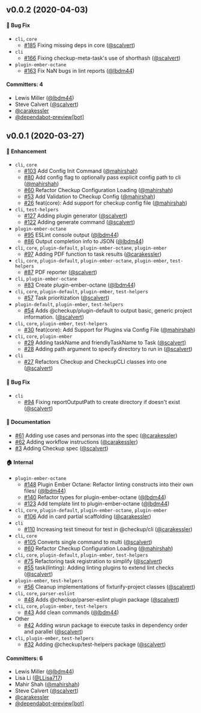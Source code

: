 ## v0.0.2 (2020-04-03)

#### :bug: Bug Fix
* `cli`, `core`
  * [#185](https://github.com/checkupjs/checkup/pull/185) Fixing missing deps in core ([@scalvert](https://github.com/scalvert))
* `cli`
  * [#166](https://github.com/checkupjs/checkup/pull/166) Fixing checkup-meta-task's use of shorthash ([@scalvert](https://github.com/scalvert))
* `plugin-ember-octane`
  * [#163](https://github.com/checkupjs/checkup/pull/163) Fix NaN bugs in lint reports ([@lbdm44](https://github.com/lbdm44))

#### Committers: 4
- Lewis Miller ([@lbdm44](https://github.com/lbdm44))
- Steve Calvert ([@scalvert](https://github.com/scalvert))
- [@carakessler](https://github.com/carakessler)
- [@dependabot-preview[bot]](https://github.com/apps/dependabot-preview)


## v0.0.1 (2020-03-27)

#### :rocket: Enhancement
* `cli`, `core`
  * [#103](https://github.com/checkupjs/checkup/pull/103) Add Config Init Command ([@mahirshah](https://github.com/mahirshah))
  * [#80](https://github.com/checkupjs/checkup/pull/80) Add config flag to optionally pass explicit config path to cli ([@mahirshah](https://github.com/mahirshah))
  * [#60](https://github.com/checkupjs/checkup/pull/60) Refactor Checkup Configuration Loading ([@mahirshah](https://github.com/mahirshah))
  * [#53](https://github.com/checkupjs/checkup/pull/53) Add Validation to Checkup Config ([@mahirshah](https://github.com/mahirshah))
  * [#26](https://github.com/checkupjs/checkup/pull/26) feat(core): Add support for checkup config file ([@mahirshah](https://github.com/mahirshah))
* `cli`, `test-helpers`
  * [#127](https://github.com/checkupjs/checkup/pull/127) Adding plugin generator ([@scalvert](https://github.com/scalvert))
  * [#122](https://github.com/checkupjs/checkup/pull/122) Adding generate command ([@scalvert](https://github.com/scalvert))
* `plugin-ember-octane`
  * [#95](https://github.com/checkupjs/checkup/pull/95) ESLint console output ([@lbdm44](https://github.com/lbdm44))
  * [#86](https://github.com/checkupjs/checkup/pull/86) Output completion info to JSON ([@lbdm44](https://github.com/lbdm44))
* `cli`, `core`, `plugin-default`, `plugin-ember-octane`, `plugin-ember`
  * [#97](https://github.com/checkupjs/checkup/pull/97) Adding PDF function to task results ([@carakessler](https://github.com/carakessler))
* `cli`, `core`, `plugin-default`, `plugin-ember-octane`, `plugin-ember`, `test-helpers`
  * [#87](https://github.com/checkupjs/checkup/pull/87) PDF reporter ([@scalvert](https://github.com/scalvert))
* `cli`, `plugin-ember-octane`
  * [#83](https://github.com/checkupjs/checkup/pull/83) Create plugin-ember-octane ([@lbdm44](https://github.com/lbdm44))
* `cli`, `core`, `plugin-default`, `plugin-ember`, `test-helpers`
  * [#57](https://github.com/checkupjs/checkup/pull/57) Task prioritization ([@scalvert](https://github.com/scalvert))
* `plugin-default`, `plugin-ember`, `test-helpers`
  * [#54](https://github.com/checkupjs/checkup/pull/54) Adds @checkup/plugin-default to output basic, generic project information. ([@scalvert](https://github.com/scalvert))
* `cli`, `core`, `plugin-ember`, `test-helpers`
  * [#30](https://github.com/checkupjs/checkup/pull/30) feat(core): Add Support for Plugins via Config File ([@mahirshah](https://github.com/mahirshah))
* `cli`, `core`, `plugin-ember`
  * [#29](https://github.com/checkupjs/checkup/pull/29) Adding taskName and friendlyTaskName to Task ([@scalvert](https://github.com/scalvert))
  * [#28](https://github.com/checkupjs/checkup/pull/28) Adding path argument to specify directory to run in ([@scalvert](https://github.com/scalvert))
* `cli`
  * [#27](https://github.com/checkupjs/checkup/pull/27) Refactors Checkup and CheckupCLI classes into one ([@scalvert](https://github.com/scalvert))

#### :bug: Bug Fix
* `cli`
  * [#94](https://github.com/checkupjs/checkup/pull/94) Fixing reportOutputPath to create directory if doesn't exist ([@scalvert](https://github.com/scalvert))

#### :memo: Documentation
* [#61](https://github.com/checkupjs/checkup/pull/61) Adding use cases and personas into the spec ([@carakessler](https://github.com/carakessler))
* [#62](https://github.com/checkupjs/checkup/pull/62) Adding workflow instructions ([@carakessler](https://github.com/carakessler))
* [#3](https://github.com/checkupjs/checkup/pull/3) Adding Checkup spec ([@scalvert](https://github.com/scalvert))

#### :house: Internal
* `plugin-ember-octane`
  * [#148](https://github.com/checkupjs/checkup/pull/148) Plugin Ember Octane: Refactor linting constructs into their own files/ ([@lbdm44](https://github.com/lbdm44))
  * [#140](https://github.com/checkupjs/checkup/pull/140) Refactor types for plugin-ember-octane ([@lbdm44](https://github.com/lbdm44))
  * [#123](https://github.com/checkupjs/checkup/pull/123) Add template lint to plugin-ember-octane ([@lbdm44](https://github.com/lbdm44))
* `cli`, `core`, `plugin-default`, `plugin-ember-octane`, `plugin-ember`
  * [#106](https://github.com/checkupjs/checkup/pull/106) Add in card partial scaffolding ([@carakessler](https://github.com/carakessler))
* `cli`
  * [#110](https://github.com/checkupjs/checkup/pull/110) Increasing test timeout for test in @checkup/cli ([@carakessler](https://github.com/carakessler))
* `cli`, `core`
  * [#105](https://github.com/checkupjs/checkup/pull/105) Converts single command to multi ([@scalvert](https://github.com/scalvert))
  * [#60](https://github.com/checkupjs/checkup/pull/60) Refactor Checkup Configuration Loading ([@mahirshah](https://github.com/mahirshah))
* `cli`, `core`, `plugin-default`, `plugin-ember`, `test-helpers`
  * [#75](https://github.com/checkupjs/checkup/pull/75) Refactoring task registration to simplify ([@scalvert](https://github.com/scalvert))
  * [#55](https://github.com/checkupjs/checkup/pull/55) task(linting): Adding linting plugins to extend lint checks ([@scalvert](https://github.com/scalvert))
* `plugin-ember`, `test-helpers`
  * [#56](https://github.com/checkupjs/checkup/pull/56) Cleanup implementations of fixturify-project classes ([@scalvert](https://github.com/scalvert))
* `cli`, `core`, `parser-eslint`
  * [#48](https://github.com/checkupjs/checkup/pull/48) Adds @checkup/parser-eslint plugin package ([@scalvert](https://github.com/scalvert))
* `cli`, `core`, `plugin-ember`, `test-helpers`
  * [#43](https://github.com/checkupjs/checkup/pull/43) Add clean commands ([@lbdm44](https://github.com/lbdm44))
* Other
  * [#42](https://github.com/checkupjs/checkup/pull/42) Adding wsrun package to execute tasks in dependency order and parallel ([@scalvert](https://github.com/scalvert))
* `cli`, `plugin-ember`, `test-helpers`
  * [#32](https://github.com/checkupjs/checkup/pull/32) Adding @checkup/test-helpers package ([@scalvert](https://github.com/scalvert))

#### Committers: 6
- Lewis Miller ([@lbdm44](https://github.com/lbdm44))
- Lisa Li ([@LLisa717](https://github.com/LLisa717))
- Mahir Shah ([@mahirshah](https://github.com/mahirshah))
- Steve Calvert ([@scalvert](https://github.com/scalvert))
- [@carakessler](https://github.com/carakessler)
- [@dependabot-preview[bot]](https://github.com/apps/dependabot-preview)


